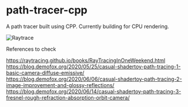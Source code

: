 # path-tracer-cpp
A path tracer built using CPP. Currently building for CPU rendering. 

![Raytrace](out_reflect.jpg) 


References to check

https://raytracing.github.io/books/RayTracingInOneWeekend.html
https://blog.demofox.org/2020/05/25/casual-shadertoy-path-tracing-1-basic-camera-diffuse-emissive/ https://blog.demofox.org/2020/06/06/casual-shadertoy-path-tracing-2-image-improvement-and-glossy-reflections/ https://blog.demofox.org/2020/06/14/casual-shadertoy-path-tracing-3-fresnel-rough-refraction-absorption-orbit-camera/
